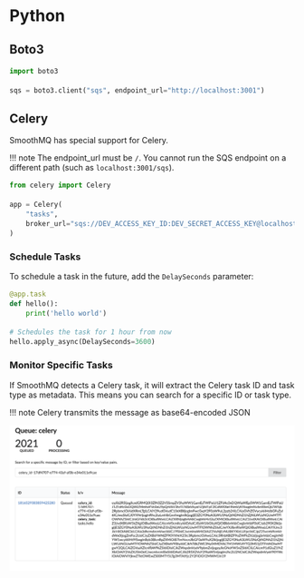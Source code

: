 # Python

## Boto3

``` py
import boto3

sqs = boto3.client("sqs", endpoint_url="http://localhost:3001")
```
## Celery

SmoothMQ has special support for Celery.

!!! note
    The endpoint_url must be `/`. You cannot run the SQS endpoint
    on a different path (such as `localhost:3001/sqs`).

``` py
from celery import Celery

app = Celery(
    "tasks",
    broker_url="sqs://DEV_ACCESS_KEY_ID:DEV_SECRET_ACCESS_KEY@localhost:3001",
)
```

### Schedule Tasks 

To schedule a task in the future, add the `DelaySeconds` parameter:

``` py
@app.task
def hello():
    print('hello world')

# Schedules the task for 1 hour from now
hello.apply_async(DelaySeconds=3600)
```

### Monitor Specific Tasks

If SmoothMQ detects a Celery task, it will extract the
Celery task ID and task type as metadata. This means you can search for a specific ID or
task type.

!!! note
    Celery transmits the message as base64-encoded JSON

[![Celery task in SmoothMQ](celery.png)](celery.png)